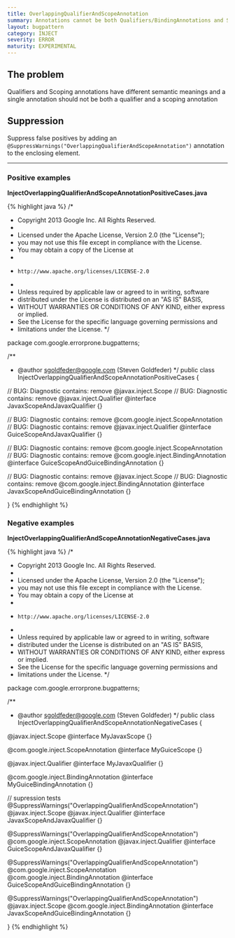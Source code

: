 ```yaml
---
title: OverlappingQualifierAndScopeAnnotation
summary: Annotations cannot be both Qualifiers/BindingAnnotations and Scopes
layout: bugpattern
category: INJECT
severity: ERROR
maturity: EXPERIMENTAL
---
```


<!--
*** AUTO-GENERATED, DO NOT MODIFY ***
To make changes, edit the @BugPattern annotation or the explanation in docs/bugpattern.
-->

## The problem
Qualifiers and Scoping annotations have different semantic meanings and a single annotation should not be both a qualifier and a scoping annotation

## Suppression
Suppress false positives by adding an `@SuppressWarnings("OverlappingQualifierAndScopeAnnotation")` annotation to the enclosing element.

----------

### Positive examples
__InjectOverlappingQualifierAndScopeAnnotationPositiveCases.java__

{% highlight java %}
/*
 * Copyright 2013 Google Inc. All Rights Reserved.
 *
 * Licensed under the Apache License, Version 2.0 (the "License");
 * you may not use this file except in compliance with the License.
 * You may obtain a copy of the License at
 *
 *     http://www.apache.org/licenses/LICENSE-2.0
 *
 * Unless required by applicable law or agreed to in writing, software
 * distributed under the License is distributed on an "AS IS" BASIS,
 * WITHOUT WARRANTIES OR CONDITIONS OF ANY KIND, either express or implied.
 * See the License for the specific language governing permissions and
 * limitations under the License.
 */

package com.google.errorprone.bugpatterns;

/**
 * @author sgoldfeder@google.com (Steven Goldfeder)
 */
public class InjectOverlappingQualifierAndScopeAnnotationPositiveCases {
 
  // BUG: Diagnostic contains: remove
  @javax.inject.Scope
  // BUG: Diagnostic contains: remove
  @javax.inject.Qualifier
  @interface JavaxScopeAndJavaxQualifier {}
    
  // BUG: Diagnostic contains: remove
  @com.google.inject.ScopeAnnotation
  // BUG: Diagnostic contains: remove
  @javax.inject.Qualifier
  @interface GuiceScopeAndJavaxQualifier {}

  // BUG: Diagnostic contains: remove
  @com.google.inject.ScopeAnnotation
  // BUG: Diagnostic contains: remove
  @com.google.inject.BindingAnnotation
  @interface GuiceScopeAndGuiceBindingAnnotation {}
    
  // BUG: Diagnostic contains: remove
  @javax.inject.Scope
  // BUG: Diagnostic contains: remove
  @com.google.inject.BindingAnnotation
  @interface JavaxScopeAndGuiceBindingAnnotation {}

}
{% endhighlight %}

### Negative examples
__InjectOverlappingQualifierAndScopeAnnotationNegativeCases.java__

{% highlight java %}
/*
 * Copyright 2013 Google Inc. All Rights Reserved.
 *
 * Licensed under the Apache License, Version 2.0 (the "License");
 * you may not use this file except in compliance with the License.
 * You may obtain a copy of the License at
 *
 *     http://www.apache.org/licenses/LICENSE-2.0
 *
 * Unless required by applicable law or agreed to in writing, software
 * distributed under the License is distributed on an "AS IS" BASIS,
 * WITHOUT WARRANTIES OR CONDITIONS OF ANY KIND, either express or implied.
 * See the License for the specific language governing permissions and
 * limitations under the License.
 */

package com.google.errorprone.bugpatterns;

/**
 * @author sgoldfeder@google.com (Steven Goldfeder)
 */
public class InjectOverlappingQualifierAndScopeAnnotationNegativeCases {
  
  @javax.inject.Scope
  @interface MyJavaxScope {}

  @com.google.inject.ScopeAnnotation
  @interface MyGuiceScope {}

  @javax.inject.Qualifier
  @interface MyJavaxQualifier {}

  @com.google.inject.BindingAnnotation
  @interface MyGuiceBindingAnnotation {}
  
  // supression tests
  @SuppressWarnings("OverlappingQualifierAndScopeAnnotation")
  @javax.inject.Scope
  @javax.inject.Qualifier
  @interface JavaxScopeAndJavaxQualifier {}
    
  @SuppressWarnings("OverlappingQualifierAndScopeAnnotation")
  @com.google.inject.ScopeAnnotation
  @javax.inject.Qualifier
  @interface GuiceScopeAndJavaxQualifier {}
  
  @SuppressWarnings("OverlappingQualifierAndScopeAnnotation")
  @com.google.inject.ScopeAnnotation
  @com.google.inject.BindingAnnotation
  @interface GuiceScopeAndGuiceBindingAnnotation {}
    
  @SuppressWarnings("OverlappingQualifierAndScopeAnnotation")
  @javax.inject.Scope
  @com.google.inject.BindingAnnotation
  @interface JavaxScopeAndGuiceBindingAnnotation {}
  
}
{% endhighlight %}

